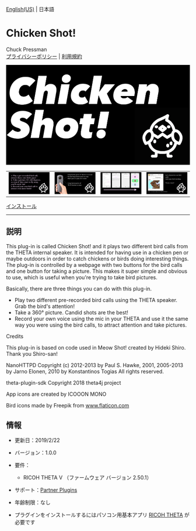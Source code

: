 [English(US)](README.md) | 日本語

# Chicken Shot!
Chuck Pressman  
[プライバシーポリシー](../../README.ja.md#%E3%83%97%E3%83%A9%E3%82%A4%E3%83%90%E3%82%B7%E3%83%BC%E3%83%9D%E3%83%AA%E3%82%B7%E3%83%BC) | [利用規約](../../README.ja.md#%E5%88%A9%E7%94%A8%E8%A6%8F%E7%B4%84)

<div align="center">
 <img src="1.png">
 <table>
  <tr>
   <td><img src="2.png"></td>
   <td><img src="3.png"></td>
   <td><img src="4.png"></td>
   <td><img src="5.png"></td>
  </tr>
 </table>
</div>

[インストール](https://link.ricoh360.com/plugins/guide.theta360.chickenshot/apk)

***

## 説明
This plug-in is called Chicken Shot! and it plays two different bird calls from the THETA internal speaker. It is intended for having use in a chicken pen or maybe outdoors in order to catch chickens or birds doing interesting things. The plug-in is controlled by a webpage with two buttons for the bird calls and one button for taking a picture. This makes it super simple and obvious to use, which is useful when you're trying to take bird pictures.  
  
Basically, there are three things you can do with this plug-in.  
  
* Play two different pre-recorded bird calls using the THETA speaker. Grab the bird's attention!
* Take a 360° picture. Candid shots are the best!
* Record your own voice using the mic in your THETA and use it the same way you were using the bird calls, to attract attention and take pictures.
  
Credits  
  
This plug-in is based on code used in Meow Shot! created by Hideki Shiro. Thank you Shiro-san!  
  
NanoHTTPD Copyright (c) 2012-2013 by Paul S. Hawke, 2001, 2005-2013 by Jarno Elonen, 2010 by Konstantinos Togias All rights reserved.  
  
theta-plugin-sdk Copyright 2018 theta4j project  
  
App icons are created by ICOOON MONO  
  
Bird icons made by Freepik from www.flaticon.com  
  

## 情報
  * 更新日：2019/2/22
  * バージョン：1.0.0
  * 要件：
    * RICOH THETA V （ファームウェア バージョン 2.50.1）
  * サポート：[Partner Plugins](https://community.theta360.guide/)
  * 年齢制限：なし

* プラグインをインストールするにはパソコン用基本アプリ [RICOH THETA](https://theta360.com/ja/about/application/pc.html#app-detail-01) が必要です
